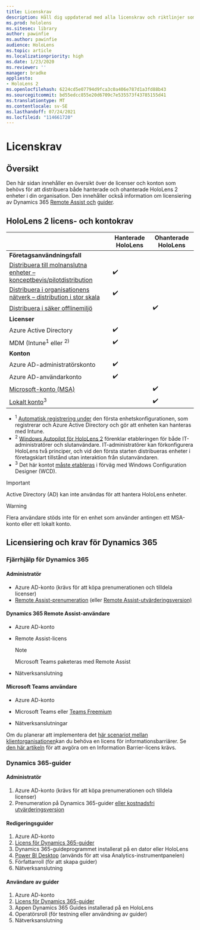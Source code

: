 ```yaml
---
title: Licenskrav
description: Håll dig uppdaterad med alla licenskrav och riktlinjer som du behöver för hantering av mobila enheter, HoloLens och Fjärrhjälp.
ms.prod: hololens
ms.sitesec: library
author: pawinfie
ms.author: pawinfie
audience: HoloLens
ms.topic: article
ms.localizationpriority: high
ms.date: 1/23/2020
ms.reviewer: ''
manager: bradke
appliesto:
- HoloLens 2
ms.openlocfilehash: 6224cd5e07794d9fca3c0a406e787d1a3fd88b43
ms.sourcegitcommit: bd55edcc855e20d6709c7e535573f43785155d41
ms.translationtype: MT
ms.contentlocale: sv-SE
ms.lasthandoff: 07/24/2021
ms.locfileid: "114661720"
---
```

# <a name="license-requirements"></a>Licenskrav

## <a name="overview"></a>Översikt
Den här sidan innehåller en översikt över de licenser och konton som behövs för att distribuera både hanterade och ohanterade HoloLens 2 enheter i din organisation. Den innehåller också information om licensiering av Dynamics 365 [Remote Assist och](#dynamics-365-remote-assist) [guider](#dynamics-365-guides).

## <a name="hololens-2-license-and-account-requirements"></a>HoloLens 2 licens- och kontokrav

 
|       &nbsp;      | Hanterade HoloLens | Ohanterade HoloLens |
|-------------------|-----------------|---------------------|
| **Företagsanvändningsfall** | | |
| [Distribuera till molnanslutna enheter – konceptbevis/pilotdistribution](hololens-requirements.md#scenario-a-deploy-to-cloud-connected-devices)  | ✔️| |
| [Distribuera i organisationens nätverk – distribution i stor skala](hololens-requirements.md#scenario-b-deploy-inside-your-organizations-network) | ✔️| |
| [Distribuera i säker offlinemiljö](hololens-requirements.md#scenario-c-deploy-in-secure-offline-environment) | | ✔️ |
| **Licenser** | | |
| Azure Active Directory | ✔️ | |
| MDM (Intune<sup>1</sup> eller <sup>2)</sup> | ✔️  | |
| **Konton** |  | |
| Azure AD-administratörskonto | ✔️ |  |
| Azure AD-användarkonto | ✔️ | |
| [Microsoft-konto (MSA)](/windows/security/identity-protection/access-control/microsoft-accounts)| | ✔️ |
| [Lokalt konto](/windows/security/identity-protection/access-control/local-accounts)<sup>3</sup> | | ✔️ |
- <sup>1</sup> [Automatisk registrering under](/mem/intune/enrollment/windows-enroll#enable-windows-10-automatic-enrollment) den första enhetskonfigurationen, som registrerar och Azure Active Directory och gör att enheten kan hanteras med Intune.
- <sup>2</sup> [Windows Autopilot för HoloLens 2](hololens2-autopilot.md) förenklar etableringen för både IT-administratörer och slutanvändare. IT-administratörer kan förkonfigurera HoloLens två principer, och vid den första starten distribueras enheter i företagsklart tillstånd utan interaktion från slutanvändaren.
- <sup>3</sup> Det här kontot [måste etableras](hololens-provisioning.md#provisioning-package-hololens-wizard) i förväg med Windows Configuration Designer (WCD).

> [!IMPORTANT]
> Active Directory (AD) kan inte användas för att hantera HoloLens enheter.
 
> [!WARNING]
> Flera användare stöds inte för en enhet som använder antingen ett MSA-konto eller ett lokalt konto.

## <a name="dynamics-365-licensing-and-requirements"></a>Licensiering och krav för Dynamics 365

### <a name="dynamics-365-remote-assist"></a>Fjärrhjälp för Dynamics 365 

#### <a name="admin"></a>Administratör

- Azure AD-konto (krävs för att köpa prenumerationen och tilldela licenser)
- [Remote Assist-prenumeration](/dynamics365/mixed-reality/remote-assist/buy-and-deploy-remote-assist) (eller [Remote Assist-utvärderingsversion)](/dynamics365/mixed-reality/remote-assist/try-remote-assist)
    
#### <a name="dynamics-365-remote-assist-user"></a>Dynamics 365 Remote Assist-användare

- Azure AD-konto

- Remote Assist-licens 

  > [!NOTE]
  > Microsoft Teams paketeras med Remote Assist

- Nätverksanslutning

#### <a name="microsoft-teams-user"></a>Microsoft Teams användare

- Azure AD-konto

- Microsoft Teams eller [Teams Freemium](https://products.office.com/microsoft-teams/free)

- Nätverksanslutningar

Om du planerar att implementera det [här scenariot mellan klientorganisationen](/dynamics365/mixed-reality/remote-assist/cross-tenant-overview#scenario-2-leasing-services-to-other-tenants)kan du behöva en licens för informationsbarriärer. Se [den här artikeln](/dynamics365/mixed-reality/remote-assist/cross-tenant-licensing-implementation#step-1-determine-if-information-barriers-are-necessary) för att avgöra om en Information Barrier-licens krävs.

### <a name="dynamics-365-guides"></a>Dynamics 365-guider 

#### <a name="admin"></a>Administratör

1. Azure AD-konto (krävs för att köpa prenumerationen och tilldela licenser)
2. Prenumeration på Dynamics 365-guider [eller kostnadsfri utvärderingsversion](/dynamics365/mixed-reality/guides/setup-step-one)

#### <a name="guides-author"></a>Redigeringsguider

1. Azure AD-konto
1. [Licens för Dynamics 365-guider](/dynamics365/mixed-reality/guides/requirements)
1. Dynamics 365-guideprogrammet installerat på en dator eller HoloLens
1. [Power BI Desktop](https://powerbi.microsoft.com/desktop/) (används för att visa Analytics-instrumentpanelen)
1. Författarroll (för att skapa guider)
1. Nätverksanslutning

#### <a name="guides-user"></a>Användare av guider

1. Azure AD-konto
1. [Licens för Dynamics 365-guider](/dynamics365/mixed-reality/guides/requirements)
1. Appen Dynamics 365 Guides installerad på en HoloLens
1. Operatörsroll (för testning eller användning av guider)
1. Nätverksanslutning
